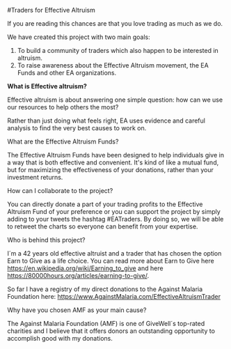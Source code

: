 #Traders for Effective Altruism

If you are reading this chances are that you love trading as much as we do. 

We have created this project with two main goals:

1. To build a community of traders which also happen to be interested in altruism. 
2. To raise awareness about the Effective Altruism movement, the EA Funds and other EA organizations.

<b>What is Effective altruism?</b>  

Effective altruism is about answering one simple question: how can we use our resources to help others the most?

Rather than just doing what feels right, EA uses evidence and careful analysis to find the very best causes to work on.

What are the Effective Altruism Funds?

The Effective Altruism Funds have been designed  to help individuals give in a way that is both effective and convenient. It's kind of like a mutual fund, but for maximizing the effectiveness of your donations, rather than your investment returns.

How can I collaborate to the project?

You can directly donate a part of your trading profits to the Effective Altruism Fund of your preference or you can support the project by simply adding to your tweets the hashtag #EATraders. By doing so, we will be able to retweet the charts so everyone can benefit from your expertise.

Who is behind this project?

I´m a 42 years old effective altruist and a trader that has chosen the option Earn to Give as a life choice. You can read more about Earn to Give here https://en.wikipedia.org/wiki/Earning_to_give and here https://80000hours.org/articles/earning-to-give/.

So far I have a registry of my direct donations to the Against Malaria Foundation here: https://www.AgainstMalaria.com/EffectiveAltruismTrader

Why have you chosen AMF as your main cause?

The Against Malaria Foundation (AMF) is one of GiveWell´s top-rated charities and I believe that it offers donors an outstanding opportunity to accomplish good with my donations.

